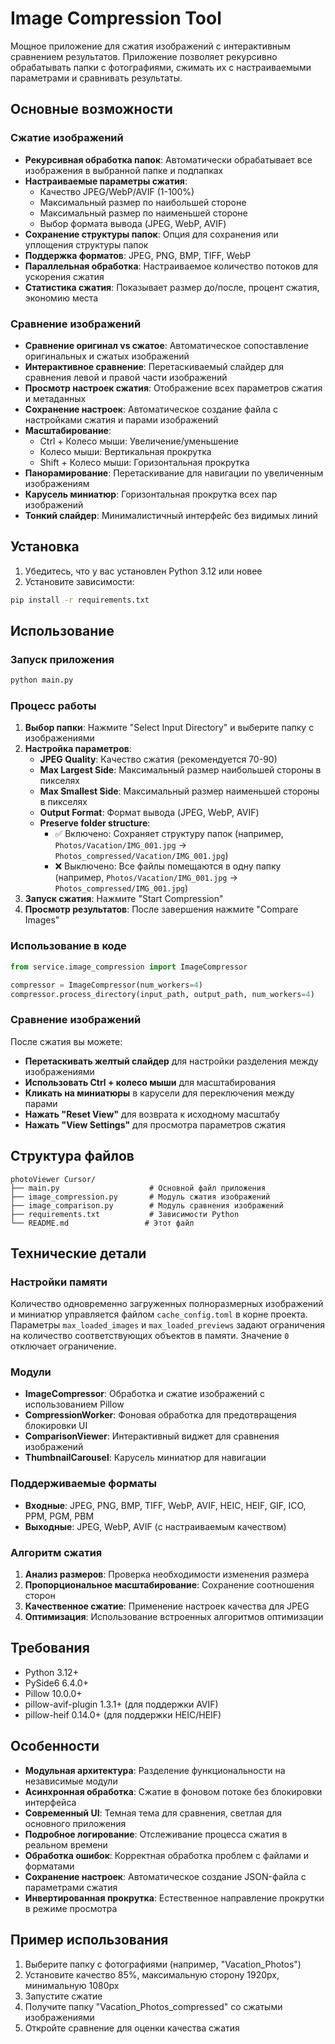 # Image Compression Tool

Мощное приложение для сжатия изображений с интерактивным сравнением результатов. Приложение позволяет рекурсивно обрабатывать папки с фотографиями, сжимать их с настраиваемыми параметрами и сравнивать результаты.

## Основные возможности

### Сжатие изображений
- **Рекурсивная обработка папок**: Автоматически обрабатывает все изображения в выбранной папке и подпапках
- **Настраиваемые параметры сжатия**:
  - Качество JPEG/WebP/AVIF (1-100%)
  - Максимальный размер по наибольшей стороне
  - Максимальный размер по наименьшей стороне
  - Выбор формата вывода (JPEG, WebP, AVIF)
- **Сохранение структуры папок**: Опция для сохранения или уплощения структуры папок
- **Поддержка форматов**: JPEG, PNG, BMP, TIFF, WebP
- **Параллельная обработка**: Настраиваемое количество потоков для ускорения сжатия
- **Статистика сжатия**: Показывает размер до/после, процент сжатия, экономию места

### Сравнение изображений
- **Сравнение оригинал vs сжатое**: Автоматическое сопоставление оригинальных и сжатых изображений
- **Интерактивное сравнение**: Перетаскиваемый слайдер для сравнения левой и правой части изображений
- **Просмотр настроек сжатия**: Отображение всех параметров сжатия и метаданных
- **Сохранение настроек**: Автоматическое создание файла с настройками сжатия и парами изображений
- **Масштабирование**: 
  - Ctrl + Колесо мыши: Увеличение/уменьшение
  - Колесо мыши: Вертикальная прокрутка
  - Shift + Колесо мыши: Горизонтальная прокрутка
- **Панорамирование**: Перетаскивание для навигации по увеличенным изображениям
- **Карусель миниатюр**: Горизонтальная прокрутка всех пар изображений
- **Тонкий слайдер**: Минималистичный интерфейс без видимых линий

## Установка

1. Убедитесь, что у вас установлен Python 3.12 или новее
2. Установите зависимости:

```bash
pip install -r requirements.txt
```

## Использование

### Запуск приложения

```bash
python main.py
```

### Процесс работы

1. **Выбор папки**: Нажмите "Select Input Directory" и выберите папку с изображениями
2. **Настройка параметров**:
   - **JPEG Quality**: Качество сжатия (рекомендуется 70-90)
   - **Max Largest Side**: Максимальный размер наибольшей стороны в пикселях
   - **Max Smallest Side**: Максимальный размер наименьшей стороны в пикселях
   - **Output Format**: Формат вывода (JPEG, WebP, AVIF)
   - **Preserve folder structure**: 
     - ✅ Включено: Сохраняет структуру папок (например, `Photos/Vacation/IMG_001.jpg` → `Photos_compressed/Vacation/IMG_001.jpg`)
     - ❌ Выключено: Все файлы помещаются в одну папку (например, `Photos/Vacation/IMG_001.jpg` → `Photos_compressed/IMG_001.jpg`)
3. **Запуск сжатия**: Нажмите "Start Compression"
4. **Просмотр результатов**: После завершения нажмите "Compare Images"

### Использование в коде

```python
from service.image_compression import ImageCompressor

compressor = ImageCompressor(num_workers=4)
compressor.process_directory(input_path, output_path, num_workers=4)
```

### Сравнение изображений

После сжатия вы можете:
- **Перетаскивать желтый слайдер** для настройки разделения между изображениями
- **Использовать Ctrl + колесо мыши** для масштабирования
- **Кликать на миниатюры** в карусели для переключения между парами
- **Нажать "Reset View"** для возврата к исходному масштабу
- **Нажать "View Settings"** для просмотра параметров сжатия

## Структура файлов

```
photoViewer Cursor/
├── main.py                    # Основной файл приложения
├── image_compression.py       # Модуль сжатия изображений
├── image_comparison.py        # Модуль сравнения изображений
├── requirements.txt           # Зависимости Python
└── README.md                 # Этот файл
```

## Технические детали

### Настройки памяти

Количество одновременно загруженных полноразмерных изображений и миниатюр
управляется файлом `cache_config.toml` в корне проекта. Параметры
`max_loaded_images` и `max_loaded_previews` задают ограничения на количество
соответствующих объектов в памяти. Значение `0` отключает ограничение.

### Модули

- **ImageCompressor**: Обработка и сжатие изображений с использованием Pillow
- **CompressionWorker**: Фоновая обработка для предотвращения блокировки UI
- **ComparisonViewer**: Интерактивный виджет для сравнения изображений
- **ThumbnailCarousel**: Карусель миниатюр для навигации

### Поддерживаемые форматы

- **Входные**: JPEG, PNG, BMP, TIFF, WebP, AVIF, HEIC, HEIF, GIF, ICO, PPM, PGM, PBM
- **Выходные**: JPEG, WebP, AVIF (с настраиваемым качеством)

### Алгоритм сжатия

1. **Анализ размеров**: Проверка необходимости изменения размера
2. **Пропорциональное масштабирование**: Сохранение соотношения сторон
3. **Качественное сжатие**: Применение настроек качества для JPEG
4. **Оптимизация**: Использование встроенных алгоритмов оптимизации

## Требования

- Python 3.12+
- PySide6 6.4.0+
- Pillow 10.0.0+
- pillow-avif-plugin 1.3.1+ (для поддержки AVIF)
- pillow-heif 0.14.0+ (для поддержки HEIC/HEIF)

## Особенности

- **Модульная архитектура**: Разделение функциональности на независимые модули
- **Асинхронная обработка**: Сжатие в фоновом потоке без блокировки интерфейса
- **Современный UI**: Темная тема для сравнения, светлая для основного приложения
- **Подробное логирование**: Отслеживание процесса сжатия в реальном времени
- **Обработка ошибок**: Корректная обработка проблем с файлами и форматами
- **Сохранение настроек**: Автоматическое создание JSON-файла с параметрами сжатия
- **Инвертированная прокрутка**: Естественное направление прокрутки в режиме просмотра

## Пример использования

1. Выберите папку с фотографиями (например, "Vacation_Photos")
2. Установите качество 85%, максимальную сторону 1920px, минимальную 1080px
3. Запустите сжатие
4. Получите папку "Vacation_Photos_compressed" со сжатыми изображениями
5. Откройте сравнение для оценки качества сжатия
